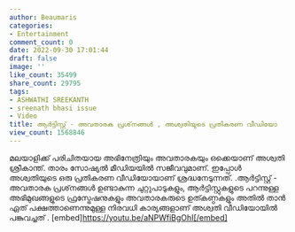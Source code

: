 ```yaml
---
author: Beaumaris
categories:
- Entertainment
comment_count: 0
date: 2022-09-30 17:01:44
draft: false
image: ''
like_count: 35499
share_count: 29795
tags:
- ASHWATHI SREEKANTH
- sreenath bhasi issue
- Video
title: ആര്‍ട്ടിസ്റ്റ് - അവതാരക പ്രശ്‌നങ്ങള്‍ , അശ്വതിയുടെ പ്രതികരണ വീഡിയോ
view_count: 1568846
---
```


മലയാളിക്ക് പരിചിതയായ അഭിനേത്രിയും അവതാരകയും ഒക്കെയാണ് അശ്വതി ശ്രീകാന്ത്. താരം സോഷ്യൽ മീഡിയയിൽ സജീവവുമാണ്. ഇപ്പോൾ അശ്വതിയുടെ ഒരു പ്രതികരണ വീഡിയോയാണ് ശ്രദ്ധനേടുന്നത്. .ആര്‍ട്ടിസ്റ്റ് - അവതാരക പ്രശ്‌നങ്ങള്‍ ഉണ്ടാകുന്ന ചുറ്റുപാടുകളും, ആര്‍ട്ടിസ്റ്റുകളുടെ പറന്നുള്ള അഭിമുഖങ്ങളുടെ ഫ്രസ്ട്രേഷനുകളും അവതാരകരുടെ ഉത്കണ്ഠകളും അതില്‍ താന്‍ ഏത് പക്ഷത്താണെന്നുമുള്ള നിരവധി കാര്യങ്ങളാണ് അശ്വതി വീഡിയോയിൽ പങ്കുവച്ചത് . [embed]https://youtu.be/aNPWfiBgOhI[/embed]